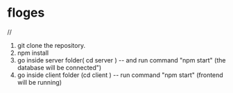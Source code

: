 # floges

//

1. git clone the repository.
2. npm install
3. go inside server folder( cd server ) -- and run command "npm start" (the database will be connected")
4. go inside client folder (cd client ) -- run command "npm start" (frontend will be running)
